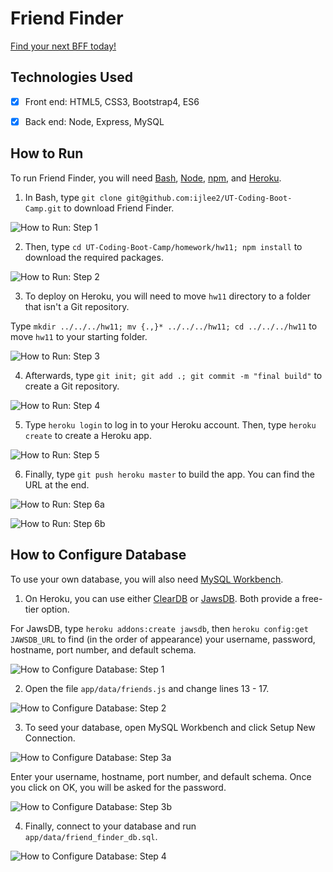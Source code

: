 # Friend Finder

[Find your next BFF today!](https://friend-finder-777.herokuapp.com)


## Technologies Used

- [x] Front end: HTML5, CSS3, Bootstrap4, ES6

- [x] Back end: Node, Express, MySQL


## How to Run

To run Friend Finder, you will need [Bash](https://git-scm.com/downloads/), [Node](https://nodejs.org/en/), [npm](https://www.npmjs.com/get-npm?utm_source=house&utm_medium=homepage&utm_campaign=free%20orgs&utm_term=Install%20npm), and [Heroku](https://www.heroku.com/).

1. In Bash, type `git clone git@github.com:ijlee2/UT-Coding-Boot-Camp.git` to download Friend Finder.

![How to Run: Step 1](readme/how_to_run_step1.png?raw=true)

2. Then, type `cd UT-Coding-Boot-Camp/homework/hw11; npm install` to download the required packages.

![How to Run: Step 2](readme/how_to_run_step2.png?raw=true)

3. To deploy on Heroku, you will need to move `hw11` directory to a folder that isn't a Git repository.

Type `mkdir ../../../hw11; mv {.,}* ../../../hw11; cd ../../../hw11` to move `hw11` to your starting folder.

![How to Run: Step 3](readme/how_to_run_step3.png?raw=true)

4. Afterwards, type `git init; git add .; git commit -m "final build"` to create a Git repository.

![How to Run: Step 4](readme/how_to_run_step4.png?raw=true)

5. Type `heroku login` to log in to your Heroku account. Then, type `heroku create` to create a Heroku app.

![How to Run: Step 5](readme/how_to_run_step5.png?raw=true)

6. Finally, type `git push heroku master` to build the app. You can find the URL at the end.

![How to Run: Step 6a](readme/how_to_run_step6a.png?raw=true)

![How to Run: Step 6b](readme/how_to_run_step6b.png?raw=true)


## How to Configure Database

To use your own database, you will also need [MySQL Workbench](https://dev.mysql.com/downloads/workbench/).

1. On Heroku, you can use either [ClearDB](https://devcenter.heroku.com/articles/cleardb) or [JawsDB](https://devcenter.heroku.com/articles/jawsdb). Both provide a free-tier option.

For JawsDB, type `heroku addons:create jawsdb`, then `heroku config:get JAWSDB_URL` to find (in the order of appearance) your username, password, hostname, port number, and default schema.

![How to Configure Database: Step 1](readme/how_to_configure_database_step1.png?raw=true)

2. Open the file `app/data/friends.js` and change lines 13 - 17.

![How to Configure Database: Step 2](readme/how_to_configure_database_step2.png?raw=true)

3. To seed your database, open MySQL Workbench and click Setup New Connection.

![How to Configure Database: Step 3a](readme/how_to_configure_database_step3a.png?raw=true)

Enter your username, hostname, port number, and default schema. Once you click on OK, you will be asked for the password.

![How to Configure Database: Step 3b](readme/how_to_configure_database_step3b.png?raw=true)

4. Finally, connect to your database and run `app/data/friend_finder_db.sql`.

![How to Configure Database: Step 4](readme/how_to_configure_database_step4.png?raw=true)